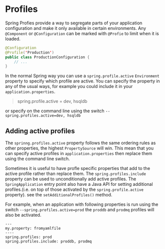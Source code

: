 # Profiles
Spring Profies provide a way to segregate parts of your application configuration and make it only available in certain environments. Any `@Component` or `@Configuration` can be marked with `@Profie` to limit when it is loaded.

```java
@Configuration
@Profile('Production')
public class ProductionConfiguration {
    // ...
}
```
In the normal Spring way you can use a `spring.profile.active` `Environment` property to specify which profile are active. You can specify the property in any of the usual ways, for example you could include it in your `application.properties`.

> spring.profile.active = dev, hsqldb

or specify on the command line using the switch `--spring.profiles.active=dev, hsqldb`

## Adding active profiles
The `sprinng.profiles.active` property follows the same ordering  rules as other properties, the highest `PropertySource` will win. This mean that you can specify active profiles in `application.properties` then replace them using the command line switch.

Sometimes it is useful to have profle specific properties that add to the active profile rather than replace them. The `spring.profiles.include` property can be used to unconditionally add active profiles. The `SpringApplication` entry point also have a Java API for setting additional profiles.(i.e. on top of those activated by the `spring.profile.active` property). see the `setAdditionalProfiles()` method.

For example, when an application with following properties is run using the switch `--spring.profiles.active=prod` the `proddb` and `prodmq` profiles will also be activated.
```
---
my.property: fromyamlfile
----
spring.profiles: prod
spring.profiles.include: proddb, prodmq

